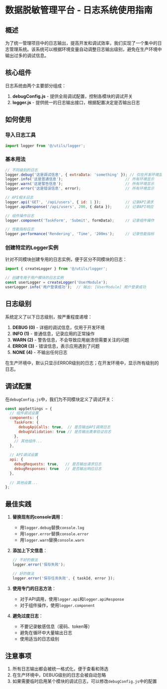 # 数据脱敏管理平台 - 日志系统使用指南

## 概述

为了统一管理项目中的日志输出，提高开发和调试效率，我们实现了一个集中的日志管理系统。该系统可以根据环境变量自动调整日志输出级别，避免在生产环境中输出过多的调试信息。

## 核心组件

日志系统由两个主要部分组成：

1. **debugConfig.js** - 提供全局调试配置，控制各模块的调试开关
2. **logger.js** - 提供统一的日志输出接口，根据配置决定是否输出日志

## 如何使用

### 导入日志工具

```javascript
import logger from '@/utils/logger';
```

### 基本用法

```javascript
// 不同级别的日志
logger.debug('这是调试信息', { extraData: 'something' }); // 仅在开发环境显示
logger.info('这是普通信息');                            // 所有环境显示
logger.warn('这是警告信息');                            // 所有环境显示
logger.error('这是错误信息', error);                    // 所有环境显示

// API相关日志
logger.api('GET', '/api/users', { id: 1 });           // 记录API请求
logger.apiResponse('/api/users', 200, { data });      // 记录API响应

// 组件操作日志
logger.component('TaskForm', 'Submit', formData);     // 记录组件操作

// 性能指标日志
logger.performance('Rendering', 'Time', '200ms');     // 记录性能指标
```

### 创建特定的Logger实例

针对不同模块创建专用的日志实例，便于区分不同模块的日志：

```javascript
import { createLogger } from '@/utils/logger';

// 创建专用于用户模块的日志实例
const userLogger = createLogger('UserModule');
userLogger.info('用户登录成功');  // 输出: [UserModule] 用户登录成功
```

## 日志级别

系统定义了以下日志级别，按严重程度递增：

1. **DEBUG (0)** - 详细的调试信息，仅用于开发环境
2. **INFO (1)** - 普通信息，记录应用的正常操作
3. **WARN (2)** - 警告信息，不会导致应用崩溃但需要关注的问题
4. **ERROR (3)** - 错误信息，表示应用遇到了问题
5. **NONE (4)** - 不输出任何日志

在生产环境中，默认只显示ERROR级别的日志；在开发环境中，显示所有级别的日志。

## 调试配置

在`debugConfig.js`中，我们为不同模块定义了调试开关：

```javascript
const appSettings = {
  // 组件调试设置
  components: {
    TaskForm: {
      debugApiCalls: true,  // 是否输出API调用日志
      debugValidation: true // 是否输出表单验证日志
    },
    // 其他组件...
  },
  
  // API调试设置
  api: {
    debugRequests: true,   // 是否输出请求日志
    debugResponses: true   // 是否输出响应日志
  },
  
  // 其他设置...
};
```

## 最佳实践

1. **替换现有的console调用**：
   - 用`logger.debug`替换`console.log`
   - 用`logger.error`替换`console.error`
   - 用`logger.warn`替换`console.warn`

2. **添加上下文信息**：
   ```javascript
   // 不好的做法
   logger.error('保存失败');
   
   // 好的做法
   logger.error('保存任务失败', { taskId, error });
   ```

3. **使用专门的日志方法**：
   - 对于API调用，使用`logger.api`和`logger.apiResponse`
   - 对于组件操作，使用`logger.component`

4. **避免过度日志**：
   - 不要记录敏感信息（密码、token等）
   - 避免在循环中大量输出日志
   - 使用适当的日志级别

## 注意事项

1. 所有日志输出都会被统一格式化，便于查看和筛选
2. 在生产环境中，DEBUG级别的日志会被自动忽略
3. 如果需要临时启用某个模块的调试日志，可以修改`debugConfig.js`中的配置 